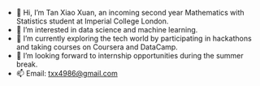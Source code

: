 - 👋 Hi, I’m Tan Xiao Xuan, an incoming second year Mathematics with Statistics student at Imperial College London.
- 👀 I’m interested in data science and machine learning.
- 🌱 I’m currently exploring the tech world by participating in hackathons and taking courses on Coursera and DataCamp. 
- 💞️ I’m looking forward to internship opportunities during the summer break.
- 📫 Email: txx4986@gmail.com
